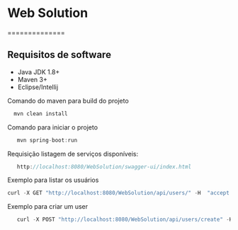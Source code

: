 # Web Solution
==============


Requisitos de software
---

 - Java JDK 1.8+
 - Maven 3+
 - Eclipse/Intellij
 

Comando do maven para build do projeto

```javascript
  mvn clean install
```

Comando para iniciar o projeto 

```javascript
   mvn spring-boot:run
```

Requisição listagem de serviços disponíveis:

```javascript
   http://localhost:8080/WebSolution/swagger-ui/index.html
```

Exemplo para listar os usuários

```javascript
curl -X GET "http://localhost:8080/WebSolution/api/users/" -H  "accept: application/json"
```
Exemplo para criar um user 

```javascript
   curl -X POST "http://localhost:8080/WebSolution/api/users/create" -H  "accept: application/json" -H  "Content-Type: application/json" -d "{\"id\":0,\"name\":\"Daniel\",\"email\":\"teste@teste.com\",\"status\":\"A\"}"
```





